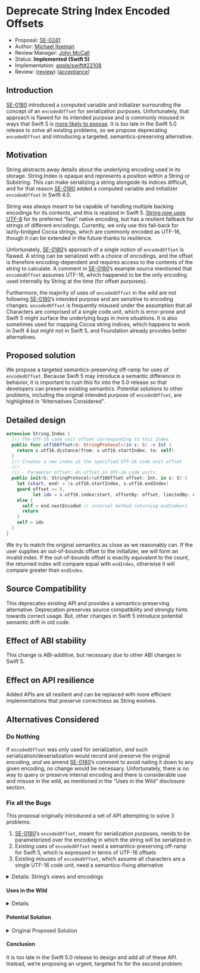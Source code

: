 # Deprecate String Index Encoded Offsets

* Proposal: [SE-0241](0241-string-index-explicit-encoding-offset.md)
* Author: [Michael Ilseman](https://github.com/milseman)
* Review Manager: [John McCall](https://github.com/rjmccall)
* Status: **Implemented (Swift 5)**
* Implementation: [apple/swift#22108](https://github.com/apple/swift/pull/22108)
* Review: ([review](https://forums.swift.org/t/se-0241-explicit-encoded-offsets-for-string-indices/19929)) ([acceptance](https://forums.swift.org/t/accepted-se-0241-explicit-encoded-offsets-for-string-indices/20540))

## Introduction

[SE-0180][] introduced a computed variable and initializer surrounding the concept of an `encodedOffset` for serialization purposes. Unfortunately, that approach is flawed for its intended purpose and is commonly misused in ways that Swift 5 is [more likely to expose](https://github.com/apple/swift/issues/52180). It is too late in the Swift 5.0 release to solve all existing problems, so we propose deprecating `encodedOffset` and introducing a targeted, semantics-preserving alternative.

## Motivation

String abstracts away details about the underlying encoding used in its storage. String.Index is opaque and represents a position within a String or Substring. This can make serializing a string alongside its indices difficult, and for that reason [SE-0180][] added a computed variable and initializer `encodedOffset` in Swift 4.0.

String was always meant to be capable of handling multiple backing encodings for its contents, and this is realized in Swift 5. [String now uses UTF-8](https://forums.swift.org/t/string-s-abi-and-utf-8/17676) for its preferred “fast” native encoding, but has a resilient fallback for strings of different encodings. Currently, we only use this fall-back for lazily-bridged Cocoa strings, which are commonly encoded as UTF-16, though it can be extended in the future thanks to resilience.

Unfortunately, [SE-0180][]’s approach of a single notion of `encodedOffset` is flawed. A string can be serialized with a choice of encodings, and the offset is therefore encoding-dependent and requires access to the contents of the string to calculate. A comment in [SE-0180][]’s example source mentioned that `encodedOffset` assumes UTF-16, which happened to be the only encoding used internally by String at the time (for offset purposes).

Furthermore, the majority of uses of `encodedOffset` in the wild are not following [SE-0180][]’s intended purpose and are sensitive to encoding changes. `encodedOffset` is frequently misused under the assumption that all Characters are comprised of a single code unit, which is error-prone and Swift 5 might surface the underlying bugs in more situations. It is also sometimes used for mapping Cocoa string indices, which happens to work in Swift 4 but might not in Swift 5, and Foundation already provides better alternatives.



## Proposed solution

We propose a targeted semantics-preserving off-ramp for uses of `encodedOffset`. Because Swift 5 may introduce a semantic difference in behavior, it is important to rush this fix into the 5.0 release so that developers can preserve existing semantics. Potential solutions to other problems, including the original intended purpose of `encodedOffset`, are highlighted in “Alternatives Considered”.


## Detailed design

```swift
extension String.Index {
  /// The UTF-16 code unit offset corresponding to this Index
  public func utf16Offset<S: StringProtocol>(in s: S) -> Int {
    return s.utf16.distance(from: s.utf16.startIndex, to: self)
  }
  /// Creates a new index at the specified UTF-16 code unit offset
  ///
  /// - Parameter offset: An offset in UTF-16 code units.
  public init<S: StringProtocol>(utf16Offset offset: Int, in s: S) {
    let (start, end) = (s.utf16.startIndex, s.utf16.endIndex)
    guard offset >= 0,
          let idx = s.utf16.index(start, offsetBy: offset, limitedBy: end)
    else {
      self = end.nextEncoded // internal method returning endIndex+1
      return
    }
    self = idx
  }
}

```

We try to match the original semantics as close as we reasonably can. If the user supplies an out-of-bounds offset to the initializer, we will form an invalid index. If the out-of-bounds offset is exactly equivalent to the count, the returned index will compare equal with `endIndex`, otherwise it will compare greater than `endIndex`.


## Source Compatibility

This deprecates existing API and provides a semantics-preserving alternative. Deprecation preserves source compatibility and strongly hints towards correct usage. But, other changes in Swift 5 introduce potential semantic drift in old code.

## Effect of ABI stability

This change is ABI-additive, but necessary due to other ABI changes in Swift 5.

## Effect on API resilience

Added APIs are all resilient and can be replaced with more efficient implementations that preserve correctness as String evolves.

## Alternatives Considered

### Do Nothing

If `encodedOffset` was only used for serialization, *and* such serialization/deserialization would record and preserve the original encoding, *and* we amend [SE-0180][]’s comment to avoid nailing it down to any given encoding, no change would be necessary. Unfortunately, there is no way to query or preserve internal encoding and there is considerable use and misuse in the wild, as mentioned in the “Uses in the Wild” disclosure section.

### Fix all the Bugs

This proposal originally introduced a set of API attempting to solve 3 problems:

1. [SE-0180][]’s `encodedOffset`, meant for serialization purposes, needs to be parameterized over the encoding in which the string will be serialized in
2. Existing uses of `encodedOffset` need a semantics-preserving off-ramp for Swift 5, which is expressed in terms of UTF-16 offsets
3. Existing misuses of `encodedOffset`, which assume all characters are a single UTF-16 code unit, need a semantics-fixing alternative


<details><summary>Details: String’s views and encodings</summary>

String has 3 views which correspond to the most popular Unicode encodings: UTF-8, UTF-16, and UTF-32 (via the Unicode scalar values). String’s default view is of Characters.

```swift
let myString = "abc\r\nいろは"
Array(myString.utf8) // UTF-8 encoded
Array(myString.utf16) // UTF-16 encoded
Array(myString.unicodeScalars.lazy.map { $0.value }) // UTF-32 encoded
Array(myString); Array(myString.indices) // Not an encoding, but provides offset-based access to `Characters`
```
</details>

#### Uses in the Wild
<details>

GitHub code search yields [nearly 1500 uses](https://github.com/search?l=Swift&q=encodedOffset&type=Code) , and nearly-none of them are for [SE-0180][]’s intended purpose. Below I present the 3 most common uses.

```swift
// Common code for these examples
let myString: String = ...
let start: String.Index = ...
let end: String.Index = ...
let utf16OffsetRange: Range<Int> = ...
let nsRange: NSRange = ...
```


#### Offset-based `Character` indexing

The most common misuse of `encodedOffset` assumes that all Characters in a String are comprised of a single code unit. This is wrong and a source of surprising bugs, even for exclusively ASCII content: `"\r\n".count == 1`.

```swift
let (i, j): (Int, Int) = ... // Something computed in terms of myString.count

// Problematic code
myString[String.Index(encodedOffset: i]..<String.Index(encodedOffset: j)]

// Semantic preserving alternative from this proposal
myString[String.Index(offset: i, within: myString)..<String.Index(offset: j, within: myString)]

// Even better alternative
let myIndices = Array(myString.indices)
let (i, j): (Int, Int) = ... // Something computed in terms of myIndices.count
myString[myIndices[i]..<myIndices[j]]
```


#### Range Mapping

Many of the uses in the wild are trying to map between `Range<String.Index>` and `NSRange`. Foundation already provides convenient initializers for this purpose already, and using them is the preferred approach:

```swift
// Problematic code
let myNSRange = NSRange(location: start.encodedOffset, length: end.encodedOffset - start.encodedOffset)
let myStrRange = String.Index(encodedOffset: nsRange.lowerBound)..<String.Index(encodedOffset: nsRange.upperBound)

// Better alternative
let myNSRange = NSRange(start..<end, in: myString)
let myStrRange = Range(nsRange, in: myString)
```


#### Naked Ints

Some uses in the wild, through no fault of their own, have an Int which represents a position in UTF-16 encoded contents and need to convert that to a `String.Index`.


```swift
// Problematic code
let strLower = String.Index(encodedOffset: utf16OffsetRange.lowerBound)
let strUpper = String.Index(encodedOffset: utf16OffsetRange.upperBound)
let subStr = myString[strLower..<strUpper]

// Semantic preserving alternative from this proposal
let strLower = String.Index(offset: utf16OffsetRange.lowerBound, within: str.utf16)
let strUpper = String.Index(offset: utf16OffsetRange.upperBound, within: str.utf16)
let subStr = myString[strLower..<strUpper]
```

</details>

#### Potential Solution

<details><summary>Original Proposed Solution</summary>

Here is a (slightly revised) version of the original proposal:

```swift
  /// The UTF-16 code unit offset corresponding to this Index
  public func offset<S: StringProtocol>(in utf16: S.UTF16View) -> Int { ... }

  /// The UTF-8 code unit offset corresponding to this Index
  public func offset<S: StringProtocol>(in utf8: S.UTF8View) -> Int { ... }

  /// The Unicode scalar offset corresponding to this Index
  public func offset<S: StringProtocol>(in scalars: S.UnicodeScalarView) -> Int { ... }

  /// The Character offset corresponding to this Index
  public func offset<S: StringProtocol>(in str: S) -> Int { ... }

  /// Creates a new index at the specified UTF-16 code unit offset
  ///
  /// - Parameter offset: An offset in UTF-16 code units.
  public init<S: StringProtocol>(offset: Int, in utf16: S.UTF16View) { ... }

  /// Creates a new index at the specified UTF-8 code unit offset
  ///
  /// - Parameter offset: An offset in UTF-8 code units.
  public init<S: StringProtocol>(offset: Int, in utf8: S.UTF8View) { ... }

  /// Creates a new index at the specified Unicode scalar offset
  ///
  /// - Parameter offset: An offset in terms of Unicode.Scalars
  public init<S: StringProtocol>(offset: Int, in scalars: S.UnicodeScalarView) { ... }

  /// Creates a new index at the specified Character offset
  ///
  /// - Parameter offset: An offset in terms of Characters
  public init<S: StringProtocol>(offset: Int, in str: S) { ... }
}
```


This gives developers:

1. The ability to choose a specific encoding for serialization, the original intended purpose.
2. The ability to fix any code that assumed fixed-encoding-width Characters by choosing the most-natural variant that just takes a String.
3. The ability to migrate their uses for Cocoa index mapping by choosing UTF-16.

However, it’s not clear this is the best approach for Swift and more design work is needed:

* Overloading only on view type makes it easy to accidentally omit a view and end up with character offsets. E.g. `String.Index(offset: myUTF16Offset, in: myUTF16String)` instead of `String.Index(offset: myUTF16Offset, in: myUTF16String.utf16)`.
* Producing new indices is usually done by the collection itself rather than parameterizing an index initializer.  This should be handled with something more ergonomic such as offset-based indexing in a future release.
* In real code in the wild, almost all created indices are immediately used to subscript the string or one of its views. This should be handled with something more ergonomic such as [offset-based subscripting](https://forums.swift.org/t/shorthand-for-offsetting-startindex-and-endindex/9397) in a future release.

</details>

#### Conclusion

It is too late in the Swift 5.0 release to design and add all of these API. Instead, we’re proposing an urgent, targeted fix for the second problem.

[SE-0180]: <https://github.com/apple/swift-evolution/blob/master/proposals/0180-string-index-overhaul.md>
